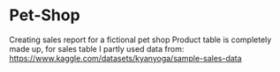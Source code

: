# Pet-Shop

Creating sales report for a fictional pet shop
Product table is completely made up, for sales table I partly used data from: https://www.kaggle.com/datasets/kyanyoga/sample-sales-data
